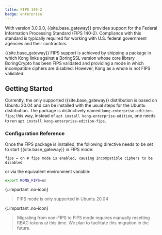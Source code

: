 ```yaml
---
title: FIPS 140-2
badge: enterprise
---
```


With version 3.0.0.0, {{site.base_gateway}} provides support for the Federal Information Processing Standard (FIPS 140-2). Compliance with this standard is typically required for working with U.S. federal government agencies and their contractors.

{{site.base_gateway}} FIPS support is achieved by shipping a package in which Kong links against a BoringSSL version whose core library BoringCrypto has been FIPS validated and providing a mode in which incompatible ciphers are disabled. However, Kong as a whole is not FIPS validated.

## Getting Started

Currently, the only supported {{site.base_gateway}} distribution is based on Ubuntu 20.04 and can be installed with the usual steps for the Ubuntu distribution. The package is distinctively named `kong-enterprise-edition-fips`; this way, instead of `apt install kong-enterprise-edition`, one needs to run `apt install kong-enterprise-edition-fips`.

### Configuration Reference

Once the FIPS package is installed, the following directive needs to be set to start {{site.base_gateway}} in FIPS mode:

```
fips = on # fips mode is enabled, causing incompatible ciphers to be disabled
```

or via the equivalent environment variable:

```bash
export KONG_FIPS=on
```

{:.important .no-icon}
> FIPS mode is only supported in Ubuntu 20.04

{:.important .no-icon}
> Migrating from non-FIPS to FIPS mode requires manually resetting RBAC
tokens at this time. We plan to facilitate this migration in the future.
